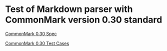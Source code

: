 # Test of Markdown parser with CommonMark version 0.30 standard

[CommonMark 0.30 Spec](https://spec.commonmark.org/0.30/)

[CommonMark 0.30 Test Cases](https://spec.commonmark.org/0.30/spec.json)
